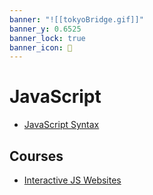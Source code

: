 ```yaml
---
banner: "![[tokyoBridge.gif]]"
banner_y: 0.6525
banner_lock: true
banner_icon: 🗼
---
```

# JavaScript
- [JavaScript Syntax](obsidian://open?vault=My%20Coding%20Notes&file=Codecademy%2FJavaScript%2FJavaScript%20Syntax)
## Courses
- [Interactive JS Websites](obsidian://open?vault=My%20Coding%20Notes&file=Codecademy%2FJavaScript%2FInteractive%20JS%20Websites)